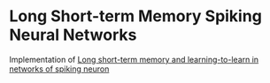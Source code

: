 # Long Short-term Memory Spiking Neural Networks

Implementation of [Long short-term memory and learning-to-learn in
networks of spiking neuron](https://arxiv.org/abs/1803.09574)
